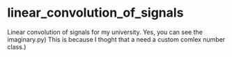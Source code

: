 # linear_convolution_of_signals
Linear convolution of signals for my university. 
Yes, you can see the imaginary.py)
This is because I thoght that a need a custom 
comlex number class.)
